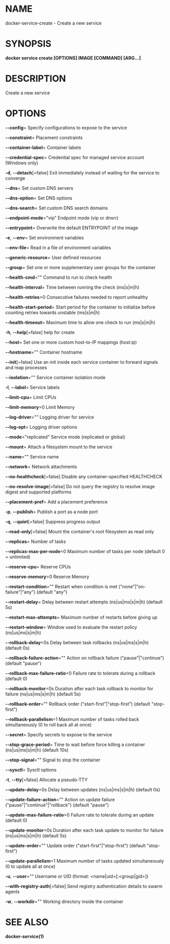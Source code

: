 # NAME

docker-service-create - Create a new service

# SYNOPSIS

**docker service create \[OPTIONS\] IMAGE \[COMMAND\] \[ARG...\]**

# DESCRIPTION

Create a new service

# OPTIONS

**--config**= Specify configurations to expose to the service

**--constraint**= Placement constraints

**--container-label**= Container labels

**--credential-spec**= Credential spec for managed service account (Windows only)

**-d**, **--detach**\[=false\] Exit immediately instead of waiting for the service to converge

**--dns**= Set custom DNS servers

**--dns-option**= Set DNS options

**--dns-search**= Set custom DNS search domains

**--endpoint-mode**="vip" Endpoint mode (vip or dnsrr)

**--entrypoint**= Overwrite the default ENTRYPOINT of the image

**-e**, **--env**= Set environment variables

**--env-file**= Read in a file of environment variables

**--generic-resource**= User defined resources

**--group**= Set one or more supplementary user groups for the container

**--health-cmd**="" Command to run to check health

**--health-interval**= Time between running the check (ms|s|m|h)

**--health-retries**=0 Consecutive failures needed to report unhealthy

**--health-start-period**= Start period for the container to initialize before counting retries towards unstable (ms|s|m|h)

**--health-timeout**= Maximum time to allow one check to run (ms|s|m|h)

**-h**, **--help**\[=false\] help for create

**--host**= Set one or more custom host-to-IP mappings (host:ip)

**--hostname**="" Container hostname

**--init**\[=false\] Use an init inside each service container to forward signals and reap processes

**--isolation**="" Service container isolation mode

**-l**, **--label**= Service labels

**--limit-cpu**= Limit CPUs

**--limit-memory**=0 Limit Memory

**--log-driver**="" Logging driver for service

**--log-opt**= Logging driver options

**--mode**="replicated" Service mode (replicated or global)

**--mount**= Attach a filesystem mount to the service

**--name**="" Service name

**--network**= Network attachments

**--no-healthcheck**\[=false\] Disable any container-specified HEALTHCHECK

**--no-resolve-image**\[=false\] Do not query the registry to resolve image digest and supported platforms

**--placement-pref**= Add a placement preference

**-p**, **--publish**= Publish a port as a node port

**-q**, **--quiet**\[=false\] Suppress progress output

**--read-only**\[=false\] Mount the container's root filesystem as read only

**--replicas**= Number of tasks

**--replicas-max-per-node**=0 Maximum number of tasks per node (default 0 = unlimited)

**--reserve-cpu**= Reserve CPUs

**--reserve-memory**=0 Reserve Memory

**--restart-condition**="" Restart when condition is met ("none"|"on-failure"|"any") (default "any")

**--restart-delay**= Delay between restart attempts (ns|us|ms|s|m|h) (default 5s)

**--restart-max-attempts**= Maximum number of restarts before giving up

**--restart-window**= Window used to evaluate the restart policy (ns|us|ms|s|m|h)

**--rollback-delay**=0s Delay between task rollbacks (ns|us|ms|s|m|h) (default 0s)

**--rollback-failure-action**="" Action on rollback failure ("pause"|"continue") (default "pause")

**--rollback-max-failure-ratio**=0 Failure rate to tolerate during a rollback (default 0)

**--rollback-monitor**=0s Duration after each task rollback to monitor for failure (ns|us|ms|s|m|h) (default 5s)

**--rollback-order**="" Rollback order ("start-first"|"stop-first") (default "stop-first")

**--rollback-parallelism**=1 Maximum number of tasks rolled back simultaneously (0 to roll back all at once)

**--secret**= Specify secrets to expose to the service

**--stop-grace-period**= Time to wait before force killing a container (ns|us|ms|s|m|h) (default 10s)

**--stop-signal**="" Signal to stop the container

**--sysctl**= Sysctl options

**-t**, **--tty**\[=false\] Allocate a pseudo-TTY

**--update-delay**=0s Delay between updates (ns|us|ms|s|m|h) (default 0s)

**--update-failure-action**="" Action on update failure ("pause"|"continue"|"rollback") (default "pause")

**--update-max-failure-ratio**=0 Failure rate to tolerate during an update (default 0)

**--update-monitor**=0s Duration after each task update to monitor for failure (ns|us|ms|s|m|h) (default 5s)

**--update-order**="" Update order ("start-first"|"stop-first") (default "stop-first")

**--update-parallelism**=1 Maximum number of tasks updated simultaneously (0 to update all at once)

**-u**, **--user**="" Username or UID (format: &lt;name|uid&gt;\[:&lt;group|gid&gt;\])

**--with-registry-auth**\[=false\] Send registry authentication details to swarm agents

**-w**, **--workdir**="" Working directory inside the container

# SEE ALSO

**docker-service(1)**
